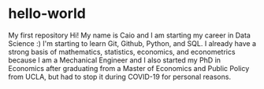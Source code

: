 # hello-world
My first repository
Hi! My name is Caio and I am starting my career in Data Science :)
I'm starting to learn Git, Github, Python, and SQL.
I already have a strong basis of mathematics, statistics, economics, and econometrics because I am a Mechanical Engineer and I also started my PhD in Economics after graduating from a Master of Economics and Public Policy from UCLA, but had to stop it during COVID-19 for personal reasons.
